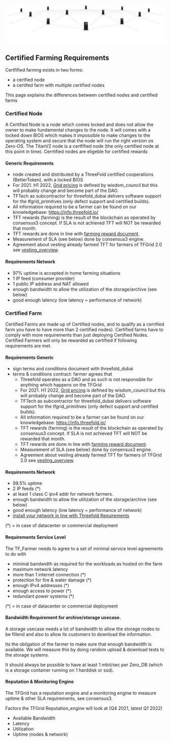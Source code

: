 ![](img/grid_banner.jpg)

## Certified Farming Requirements 


Certfified farmng exists in two forms:
- a certfied node
- a certifed farm with multiple certified nodes

This page explains the differences between certified nodes and certified farms

### Certified Node

A Certified Node is a node which comes locked and does not allow the owner to make fundamental changes to the node.  It will comes with a locked down BIOS which makes it impossible to make changes to the operating system and secure that the node will run the right version os Zero-OS.  The TitanV2 node is a certfified node (the only certified node at this point in time).  Cerrtified nodes are eligeble for certified rewards

#### Generic Requirements
- node created and distributed by a ThreeFold certified cooperations (BetterToken), with a locked BIOS
- For 2021. H1 2022, [Grid pricing](cloudunits_pricing) is defined by wisdom_council but this will probably change and become part of the DAO.
- TFTech as subcontractor for threefold_dubai delivers software support for the tfgrid_primitives (only defect support and certified builds).
- All information required to be a farmer can be found on our knowledgebase: https://info.threefold.io/
- TFT rewards (farming) is the result of the blockchain as operated by consensus3 concept. If SLA is not achieved TFT will NOT be rewarded that month.
- TFT rewards are done in line with [farming reward document](farming_reward).
- Measurement of SLA (see below) done by consensus3 engine.
- Agreement about vesting already farmed TFT for farmers of TFGrid 2.0 see [vesting_overview](vesting_overview).

#### Requirements Network

- 97% uptime is accepted in home farming situations
- 1 IP feed (consumer provider)
- 1 public IP address and NAT allowed
- enough bandwidth to allow the utilization of the storage/archive (see below)
- good enough latency (low latency = performance of network)

### Certified Farm

Certified Farms are made up of Certified nodes, and to qualify as a cerrified farm you have to have more than 2 certified nodes). Certified farms have to comply with more requirements than just deploying Certified Nodes. Certified Farmers will only be rewarded as certified if following requirements are met.

#### Requirements Generic

- sign terms and conditions document with threefold_dubai
- terms & conditions contract: farmer agrees that 
  - Threefold operates as a DAO and as such is not responsible for anything which happens on the TFGrid
  - For 2021. H1 2022, [Grid pricing](cloudunits_pricing) is defined by wisdom_council but this will probably change and become part of the DAO.
  - TFTech as subcontractor for threefold_dubai delivers software support for the tfgrid_primitives (only defect support and certified builds).
  - All information required to be a farmer can be found on our knowledgebase: https://info.threefold.io/
  - TFT rewards (farming) is the result of the blockchain as operated by consensus3 concept. If SLA is not achieved TFT will NOT be rewarded that month.
  - TFT rewards are done in line with [farming reward document](farming_reward).
  - Measurement of SLA (see below) done by consensus3 engine.
  - Agreement about vesting already farmed TFT for farmers of TFGrid 2.0 see [vesting_overview](vesting_overview).

#### Requirements Network

- 99.5% uptime
- 2 IP feeds (*)
- at least 1 class C ipv4 addr for network farmers.
- enough bandwidth to allow the utilization of the storage/archive (see below)
- good enough latency (low latency = performance of network)
- [install your network in line with Threefold Requirements](tfgrid_networking)

(*) = in case of datacenter or commercial deployment

#### Requirements Service Level

The TF_Farmer needs to agree to a set of minimal service level agreements to do with

- minimal bandwidth as required for the workloads as hosted on the farm
- maximum network latency
- more than 1 internet connection (*)
- protection for fire & water damage (*)
- enough IPv4 addresses (*)
- enough access to power (*)
- redundant power systems (*)

(*) = in case of datacenter or commercial deployment

#### Bandwidth Requirement for archive/storage usecase.

A storage usecase needs a lot of bandwidth to allow the storage nodes to be fillend and also to allow its customers to download the information.

Its the obligation of the farmer to make sure that enough bandwidth is available. We will measure this by doing random upload & download tests to the storage systems. 

It should always be possible to have at least 1 mbit/sec per Zero_DB (which is a storage container running on 1 harddisk or ssd).

#### Reputation & Monitoring Engine

The TFGrid has a reputation engine and a monitoring engine to measure uptime & other SLA requirements, see consensus3.

Factors the TFGrid Reputation_engine will look at (Q4 2021, latest Q1 2022) 

- Available Bandwidth
- Latency
- Utilization
- Uptime (nodes & network)